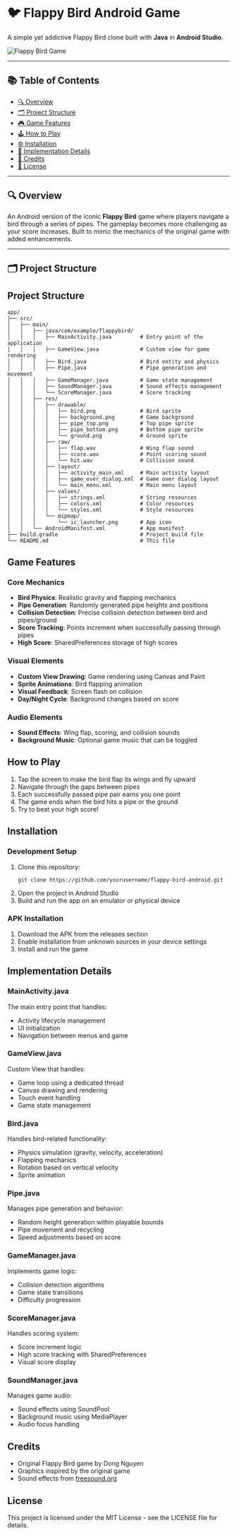 # 🐦 Flappy Bird Android Game

A simple yet addictive Flappy Bird clone built with **Java** in **Android Studio**.

![Flappy Bird Game]([https://upload.wikimedia.org/wikipedia/en/0/0a/Flappy_Bird_screenshot.png](https://imgs.search.brave.com/zr-ZN1UWpDr6YMcbnFK1jx-jHt2IYKgw6Kufn7nYnlI/rs:fit:860:0:0:0/g:ce/aHR0cHM6Ly93d3cu/cG5nYWxsLmNvbS93/cC1jb250ZW50L3Vw/bG9hZHMvMTUvRmxh/cHB5LUJpcmQtUE5H/LVBpY3R1cmUucG5n))

---

## 📚 Table of Contents

- [🔍 Overview](#-overview)
- [🗂 Project Structure](#-project-structure)
- [🎮 Game Features](#-game-features)
- [🕹️ How to Play](#-how-to-play)
- [⚙️ Installation](#-installation)
- [🧠 Implementation Details](#-implementation-details)
- [🙏 Credits](#-credits)
- [📝 License](#-license)

---

## 🔍 Overview

An Android version of the iconic **Flappy Bird** game where players navigate a bird through a series of pipes. The gameplay becomes more challenging as your score increases. Built to mimic the mechanics of the original game with added enhancements.

---

## 🗂 Project Structure


## Project Structure

```
app/
├── src/
│   ├── main/
│   │   ├── java/com/example/flappybird/
│   │   │   ├── MainActivity.java         # Entry point of the application
│   │   │   ├── GameView.java             # Custom view for game rendering
│   │   │   ├── Bird.java                 # Bird entity and physics
│   │   │   ├── Pipe.java                 # Pipe generation and movement
│   │   │   ├── GameManager.java          # Game state management
│   │   │   ├── SoundManager.java         # Sound effects management
│   │   │   └── ScoreManager.java         # Score tracking
│   │   ├── res/
│   │   │   ├── drawable/
│   │   │   │   ├── bird.png              # Bird sprite
│   │   │   │   ├── background.png        # Game background
│   │   │   │   ├── pipe_top.png          # Top pipe sprite
│   │   │   │   ├── pipe_bottom.png       # Bottom pipe sprite
│   │   │   │   └── ground.png            # Ground sprite
│   │   │   ├── raw/
│   │   │   │   ├── flap.wav              # Wing flap sound
│   │   │   │   ├── score.wav             # Point scoring sound
│   │   │   │   └── hit.wav               # Collision sound
│   │   │   ├── layout/
│   │   │   │   ├── activity_main.xml     # Main activity layout
│   │   │   │   ├── game_over_dialog.xml  # Game over dialog layout
│   │   │   │   └── main_menu.xml         # Main menu layout
│   │   │   ├── values/
│   │   │   │   ├── strings.xml           # String resources
│   │   │   │   ├── colors.xml            # Color resources
│   │   │   │   └── styles.xml            # Style resources
│   │   │   └── mipmap/
│   │   │       └── ic_launcher.png       # App icon
│   │   └── AndroidManifest.xml           # App manifest
├── build.gradle                          # Project build file
└── README.md                             # This file
```

## Game Features

### Core Mechanics
- **Bird Physics**: Realistic gravity and flapping mechanics
- **Pipe Generation**: Randomly generated pipe heights and positions
- **Collision Detection**: Precise collision detection between bird and pipes/ground
- **Score Tracking**: Points increment when successfully passing through pipes
- **High Score**: SharedPreferences storage of high scores

### Visual Elements
- **Custom View Drawing**: Game rendering using Canvas and Paint
- **Sprite Animations**: Bird flapping animation
- **Visual Feedback**: Screen flash on collision
- **Day/Night Cycle**: Background changes based on score

### Audio Elements
- **Sound Effects**: Wing flap, scoring, and collision sounds
- **Background Music**: Optional game music that can be toggled

## How to Play

1. Tap the screen to make the bird flap its wings and fly upward
2. Navigate through the gaps between pipes
3. Each successfully passed pipe pair earns you one point
4. The game ends when the bird hits a pipe or the ground
5. Try to beat your high score!

## Installation

### Development Setup
1. Clone this repository:
   ```
   git clone https://github.com/yourusername/flappy-bird-android.git
   ```
2. Open the project in Android Studio
3. Build and run the app on an emulator or physical device

### APK Installation
1. Download the APK from the releases section
2. Enable installation from unknown sources in your device settings
3. Install and run the game

## Implementation Details

### MainActivity.java
The main entry point that handles:
- Activity lifecycle management
- UI initialization
- Navigation between menus and game

### GameView.java
Custom View that handles:
- Game loop using a dedicated thread
- Canvas drawing and rendering
- Touch event handling
- Game state management

### Bird.java
Handles bird-related functionality:
- Physics simulation (gravity, velocity, acceleration)
- Flapping mechanics
- Rotation based on vertical velocity
- Sprite animation

### Pipe.java
Manages pipe generation and behavior:
- Random height generation within playable bounds
- Pipe movement and recycling
- Speed adjustments based on score

### GameManager.java
Implements game logic:
- Collision detection algorithms
- Game state transitions
- Difficulty progression

### ScoreManager.java
Handles scoring system:
- Score increment logic
- High score tracking with SharedPreferences
- Visual score display

### SoundManager.java
Manages game audio:
- Sound effects using SoundPool
- Background music using MediaPlayer
- Audio focus handling

## Credits

- Original Flappy Bird game by Dong Nguyen
- Graphics inspired by the original game
- Sound effects from [freesound.org](https://freesound.org)

## License

This project is licensed under the MIT License - see the LICENSE file for details.
